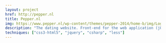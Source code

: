 ```yaml
---
layout: project
href: http://pepper.nl
title: Pepper.nl
img: https://www.pepper.nl/wp-content/themes/pepper-2014/home-b/img/Logo.png
description: "The dating website. Front-end for the web application (jQuery / html5 / css3)."
techniques: ["css3-html5", "jquery", "csharp", "less"]
---
```

